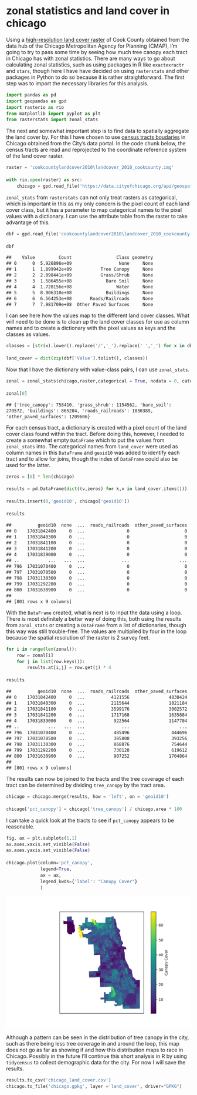 
# zonal statistics and land cover in chicago

Using a [high-resolution land cover
raster](https://datahub.cmap.illinois.gov/dataset/high-resolution-land-cover-cook-county-2010)
of Cook County obtained from the data hub of the Chicago Metropolitan
Agency for Planning (CMAP), I’m going to try to pass some time by seeing
how much tree canopy each tract in Chicago has with zonal statistics.
There are many ways to go about calculating zonal statistics, such as
using packages in R like `exactexractr` and `stars`, though here I have
have decided on using `rasterstats` and other packages in Python to do
so because it is rather straightforward. The first step was to import
the necessary libraries for this analysis.

``` python
import pandas as pd
import geopandas as gpd
import rasterio as rio
from matplotlib import pyplot as plt
from rasterstats import zonal_stats
```

The next and somewhat important step is to find data to spatially
aggregate the land cover by. For this I have chosen to use [census
tracts
boudaries](https://data.cityofchicago.org/Facilities-Geographic-Boundaries/Boundaries-Census-Tracts-2010/5jrd-6zik)
in Chicago obtained from the City’s data portal. In the code chunk
below, the census tracts are read and reprojected to the coordinate
reference system of the land cover raster.

``` python
raster = 'cookcountylandcover2010\landcover_2010_cookcounty.img'

with rio.open(raster) as src:
    chicago = gpd.read_file('https://data.cityofchicago.org/api/geospatial/5jrd-6zik?method=export&format=GeoJSON').to_crs(src.crs)
```

`zonal_stats` from `rasterstats` can not only treat rasters as
categorical, which is important in this as my only concern is the pixel
count of each land cover class, but it has a parameter to map
categorical names to the pixel values with a dictionary. I can use the
attribute table from the raster to take advantage of this.

``` python
dbf = gpd.read_file('cookcountylandcover2010\landcover_2010_cookcounty.img.vat.dbf')

dbf
```

    ##    Value         Count                 Class geometry
    ## 0      0  5.926896e+09                  None     None
    ## 1      1  1.899942e+09           Tree Canopy     None
    ## 2      2  2.098441e+09           Grass/Shrub     None
    ## 3      3  1.586455e+08             Bare Soil     None
    ## 4      4  1.728156e+08                 Water     None
    ## 5      5  8.906310e+08             Buildings     None
    ## 6      6  6.564253e+08       Roads/Railroads     None
    ## 7      7  7.981709e+08  Other Paved Surfaces     None

I can see here how the values map to the different land cover classes.
What will need to be done is to clean up the land cover classes for use
as column names and to create a dictionary with the pixel values as keys
and the classes as values.

``` python
classes = [str(x).lower().replace('/','_').replace(' ','_') for x in dbf['Class']]

land_cover = dict(zip(dbf['Value'].tolist(), classes))
```

Now that I have the dictionary with value-class pairs, I can use
`zonal_stats`.

``` python
zonal = zonal_stats(chicago,raster,categorical = True, nodata = 0, category_map = land_cover)

zonal[0]
```

    ## {'tree_canopy': 758410, 'grass_shrub': 1154562, 'bare_soil': 279572, 'buildings': 865204, 'roads_railroads': 1030389, 'other_paved_surfaces': 1209606}

For each census tract, a dictionary is created with a pixel count of the
land cover class found within the tract. Before doing this, however, I
needed to create a somewhat empty `DataFrame` which to put the values
from `zonal_stats` into. The categorical names from `land_cover` were
used as column names in this `DataFrame` and `geoid10` was added to
identify each tract and to allow for joins, though the index of
`DataFrame` could also be used for the latter.

``` python
zeros = [0] * len(chicago)

results = pd.DataFrame(dict((v,zeros) for k,v in land_cover.items()))

results.insert(0,'geoid10', chicago['geoid10'])

results
```

    ##          geoid10  none  ...  roads_railroads  other_paved_surfaces
    ## 0    17031842400     0  ...                0                     0
    ## 1    17031840300     0  ...                0                     0
    ## 2    17031841100     0  ...                0                     0
    ## 3    17031841200     0  ...                0                     0
    ## 4    17031839000     0  ...                0                     0
    ## ..           ...   ...  ...              ...                   ...
    ## 796  17031070400     0  ...                0                     0
    ## 797  17031070500     0  ...                0                     0
    ## 798  17031130300     0  ...                0                     0
    ## 799  17031292200     0  ...                0                     0
    ## 800  17031630900     0  ...                0                     0
    ## 
    ## [801 rows x 9 columns]

With the `DataFrame` created, what is next is to input the data using a
loop. There is most definitely a better way of doing this, both using
the results from `zonal_stats` or creating a `DataFrame` from a list of
dictionaries, though this way was still trouble-free. The values are
multiplied by four in the loop because the spatial resolution of the
raster is 2 survey feet.

``` python
for i in range(len(zonal)):
    row = zonal[i]
    for j in list(row.keys()):
        results.at[i,j] = row.get(j) * 4

results
```

    ##          geoid10  none  ...  roads_railroads  other_paved_surfaces
    ## 0    17031842400     0  ...          4121556               4838424
    ## 1    17031840300     0  ...          2115644               1821184
    ## 2    17031841100     0  ...          3599176               3002572
    ## 3    17031841200     0  ...          1717168               1635884
    ## 4    17031839000     0  ...           922564               1147704
    ## ..           ...   ...  ...              ...                   ...
    ## 796  17031070400     0  ...           485496                444696
    ## 797  17031070500     0  ...           385808                393256
    ## 798  17031130300     0  ...           868876                754644
    ## 799  17031292200     0  ...           730128                619612
    ## 800  17031630900     0  ...           907252               1704864
    ## 
    ## [801 rows x 9 columns]

The results can now be joined to the tracts and the tree coverage of
each tract can be determined by dividing `tree_canopy` by the tract
area.

``` python
chicago = chicago.merge(results, how = 'left', on = 'geoid10')

chicago['pct_canopy'] = chicago['tree_canopy'] / chicago.area * 100
```

I can take a quick look at the tracts to see if `pct_canopy` appears to
be reasonable.

``` python
fig, ax = plt.subplots(1,1)
ax.axes.xaxis.set_visible(False)
ax.axes.yaxis.set_visible(False)

chicago.plot(column='pct_canopy', 
             legend=True,
             ax = ax,
             legend_kwds={'label': "Canopy Cover"}
             )
```

<img src="chicago_zonal_files/figure-gfm/getting chicago-1.png" width="672" />

Although a pattern can be seen in the distribution of tree canopy in the
city, such as there being less tree coverage in and around the loop,
this map does not go as far as showing if and how this distribution maps
to race in Chicago. Possibly in the future I’ll continue this short
analysis in R by using `tidycensus` to collect demographic data for the
city. For now I will save the results.

``` python
results.to_csv('chicago_land_cover.csv')
chicago.to_file('chicago.gpkg', layer ='land_cover', driver="GPKG")
```
